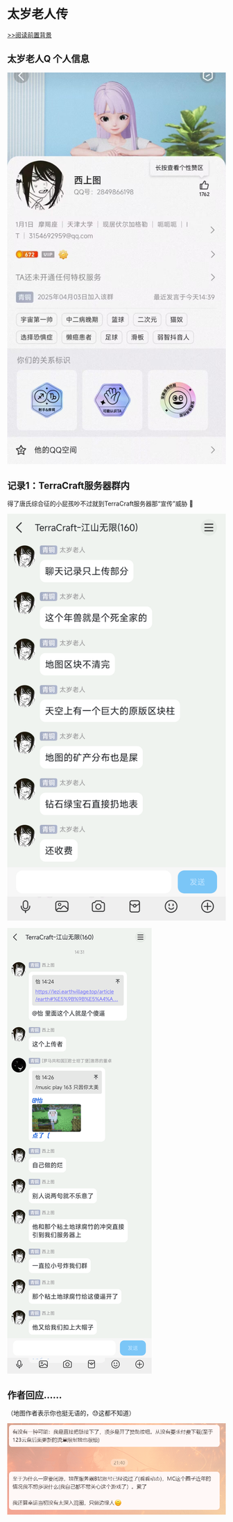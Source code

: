 # 太岁老人传

[>>阅读前置背景](/article/earth)

## 太岁老人Q 个人信息

![](/others/太岁老人传/QQ.jpg)

## 记录1：TerraCraft服务器群内

得了唐氏综合征的小屁孩吵不过就到TerraCraft服务器那“宣传”威胁 🤣

![](/others/太岁老人传/1.png)

![](/others/太岁老人传/2.png)

## 作者回应……

（地图作者表示你也挺无语的，😓这都不知道）

![](/others/太岁老人传/作者.png)
